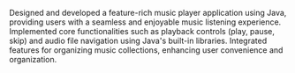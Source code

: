 Designed and developed a feature-rich music player application using Java, providing users with a seamless and enjoyable music listening experience.
Implemented core functionalities such as playback controls (play, pause, skip) and audio file navigation using Java's built-in libraries.
Integrated features for organizing music collections, enhancing user convenience and organization.
